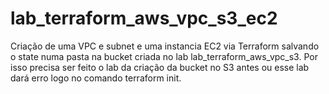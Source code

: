 # lab_terraform_aws_vpc_s3_ec2
Criação de uma VPC e subnet e uma instancia EC2 via Terraform salvando o state numa pasta na bucket criada no lab lab_terraform_aws_vpc_s3.
Por isso precisa ser feito o lab da criação da bucket no S3 antes ou esse lab dará erro logo no comando terraform init.
